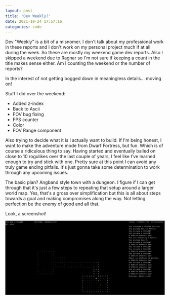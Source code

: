 ```yaml
---
layout: post
title: 'Dev Weekly?'
date: 2021-10-24 17:57:16
categories: code
---
```


Dev "Weekly" is a bit of a misnomer. I don't talk about my professional work in these reports and I don't work on my personal project much if at all during the week. So these are mostly my weekend game dev reports. Also I skipped a weekend due to Ragnar so I'm not sure if keeping a count in the title makes sense either. Am I counting the weekend or the number of reports?

In the interest of not getting bogged down in meaningless details... moving on!

Stuff I did over the weekend:

- Added z-index
- Back to Ascii
- FOV bug fixing
- FPS counter
- Color
- FOV Range component

Also trying to decide what it is I actually want to build. If I'm being honest, I want to make the adventure mode from Dwarf Fortress, but fun. Which is of course a ridiculous thing to say. Having started and eventually bailed on close to 10 rogulikes over the last couple of years, I feel like I've learned enough to try and stick with one. Pretty sure at this point I can avoid any truly game ending pitfalls. It's just gonna take some determination to work through any upcoming issues.

The basic plan? Angband style town with a dungeon. I figure if I can get through that it's just a few steps to repeating that setup around a larger world map. Yes, that's a gross over simplification but this is all about steps towards a goal and making compromises along the way. Not letting perfection be the enemy of good and all that.

Look, a screenshot!

![screenshot!](../../images/dev-weekly-screenshot.png)
